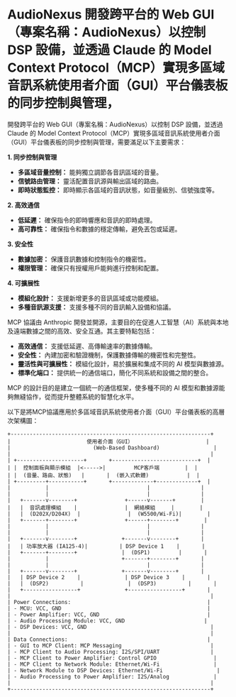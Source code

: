 # AudioNexus 開發跨平台的 Web GUI（專案名稱：AudioNexus）以控制 DSP 設備，並透過 Claude 的 Model Context Protocol（MCP）實現多區域音訊系統使用者介面（GUI）平台儀表板的同步控制與管理，


開發跨平台的 Web GUI（專案名稱：AudioNexus）以控制 DSP 設備，並透過 Claude 的 Model Context Protocol（MCP）實現多區域音訊系統使用者介面（GUI）平台儀表板的同步控制與管理，需要滿足以下主要需求：

**1. 同步控制與管理**

- **多區域音量控制：** 能夠獨立調節各音訊區域的音量。
- **信號路由管理：** 靈活配置音訊源與輸出區域的路由。
- **即時狀態監控：** 即時顯示各區域的音訊狀態，如音量級別、信號強度等。

**2. 高效通信**

- **低延遲：** 確保指令的即時響應和音訊的即時處理。
- **高可靠性：** 確保指令和數據的穩定傳輸，避免丟包或延遲。

**3. 安全性**

- **數據加密：** 保護音訊數據和控制指令的機密性。
- **權限管理：** 確保只有授權用戶能夠進行控制和配置。

**4. 可擴展性**

- **模組化設計：** 支援新增更多的音訊區域或功能模組。
- **多種音訊源支援：** 支援多種不同的音訊輸入設備和協議。

MCP 協議由 Anthropic 開發並開源，主要目的在促進人工智慧（AI）系統與本地及遠端數據之間的高效、安全互通。其主要特點包括：

- **高效通信：** 支援低延遲、高傳輸速率的數據傳輸。
- **安全性：** 內建加密和驗證機制，保護數據傳輸的機密性和完整性。
- **靈活性與可擴展性：** 模組化設計，易於擴展和集成不同的 AI 模型與數據源。
- **標準化端口：** 提供統一的通信端口，簡化不同系統和設備之間的整合。

MCP 的設計目的是建立一個統一的通信框架，使多種不同的 AI 模型和數據源能夠無縫協作，從而提升整體系統的智慧化水平。 

 
以下是將MCP協議應用於多區域音訊系統使用者介面（GUI）平台儀表板的高層次架構圖：
```
+---------------------------------------------------------------+
|                        使用者介面（GUI）                       |
|                          (Web-Based Dashboard)                 |
|                                                               |
| +---------------------+       +---------------------------+  |
| |  控制面板與顯示模組  |<----->|         MCP客戶端        |  |
| |  (音量、路由、狀態)   |       |  (嵌入式軟體)            |  |
| +---------+-----------+       +-------------+-------------+  |
|           |                               |                |
|           |                               |                |
|   +-------v--------+               +------v-------+        |
|   |  音訊處理模組    |               |  網絡模組     |        |
|   |  (D202X/D204X)  |               |  (W5500/Wi-Fi)|        |
|   +-------+--------+               +------+--------+        |
|           |                               |                |
|           |                               |                |
|   +-------v--------+              +-------v--------+       |
|   | 功率放大器 (IA125-4)|          | DSP Device 1    |       |
|   +-------+--------+              |  (DSP1)         |       |
|           |                       +-------+--------+       |
|           |                               |                |
|   +-------v--------+              +-------v--------+       |
|   | DSP Device 2    |              | DSP Device 3    |       |
|   |  (DSP2)          |              |  (DSP3)          |       |
|   +-----------------+              +-----------------+       |
|                                                               |
| Power Connections:                                           |
| - MCU: VCC, GND                                              |
| - Power Amplifier: VCC, GND                                  |
| - Audio Processing Module: VCC, GND                         |
| - DSP Devices: VCC, GND                                       |
|                                                               |
| Data Connections:                                            |
| - GUI to MCP Client: MCP Messaging                            |
| - MCP Client to Audio Processing: I2S/SPI/UART                |
| - MCP Client to Power Amplifier: Control GPIO                  |
| - MCP Client to Network Module: Ethernet/Wi-Fi                 |
| - Network Module to DSP Devices: Ethernet/Wi-Fi                 |
| - Audio Processing to Power Amplifier: I2S/Analog              |
|                                                               |
+---------------------------------------------------------------+
```
